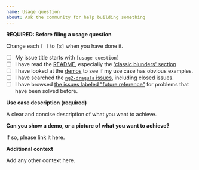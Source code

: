 ```yaml
---
name: Usage question
about: Ask the community for help building something
---
```


<!-- Note: Please fill out the below. IF YOU DO NOT, YOUR ISSUE WILL BE CLOSED AUTOMATICALLY. -->

**REQUIRED: Before filing a usage question**

Change each `[ ]` to `[x]`  when you have done it.

- [ ] My issue title starts with `[usage question]`
- [ ] I have read the [README](https://github.com/valor-software/ng2-dragula), especially the ['classic blunders' section](https://github.com/valor-software/ng2-dragula#classic-blunders)
- [ ] I have looked at the [demos](https://valor-software.com/ng2-dragula/) to see if my use case has obvious examples.
- [ ] I have searched the [`ng2-dragula` issues](https://github.com/valor-software/ng2-dragula/issues), including closed issues.
- [ ] I have browsed [the issues labeled "future reference"](https://github.com/valor-software/ng2-dragula/issues?utf8=%E2%9C%93&q=is%3Aissue+label%3A%22future+reference%22) for problems that have been solved before.

**Use case description (required)**

A clear and concise description of what you want to achieve.

**Can you show a demo, or a picture of what you want to achieve?**

If so, please link it here.

**Additional context**

Add any other context here.
